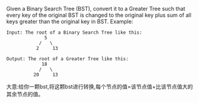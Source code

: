 Given a Binary Search Tree (BST), convert it to a Greater Tree such that every key of the original BST is changed to the original key plus sum of all keys greater than the original key in BST.
Example:
```
Input: The root of a Binary Search Tree like this:
              5
            /   \
           2     13

Output: The root of a Greater Tree like this:
             18
            /   \
          20     13

```

大意:给你一颗bst,将这颗bst进行转换,每个节点的值=该节点值+比该节点值大的其余节点的值。